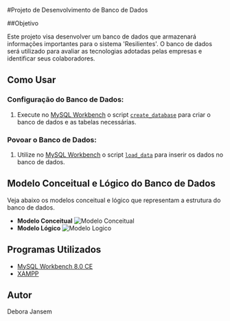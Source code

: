 #Projeto de Desenvolvimento de Banco de Dados

##Objetivo

Este projeto visa desenvolver um banco de dados que armazenará informações importantes para o sistema 'Resilientes'. O banco de dados será utilizado para avaliar as tecnologias adotadas pelas empresas e identificar seus colaboradores.

## Como Usar

### Configuração do Banco de Dados:

1. Execute no [MySQL Workbench](https://www.mysql.com/products/workbench/) o script [`create_database`](./create_database.sql) para criar o banco de dados e as tabelas necessárias.

### Povoar o Banco de Dados:

1. Utilize no [MySQL Workbench](https://www.mysql.com/products/workbench/) o script [`load_data`](load_database.sql) para inserir os dados no banco de dados.

## Modelo Conceitual e Lógico do Banco de Dados

Veja abaixo os modelos conceitual e lógico que representam a estrutura do banco de dados.

- **Modelo Conceitual**
  ![Modelo Conceitual](./modelo_conceitual.png)
- **Modelo Lógico**
  ![Modelo Logico](./modelo_logico.png)

## Programas Utilizados

- [MySQL Workbench 8.0 CE](https://www.mysql.com/products/workbench/)
- [XAMPP](https://www.apachefriends.org/index.html)

## Autor
Debora Jansem
